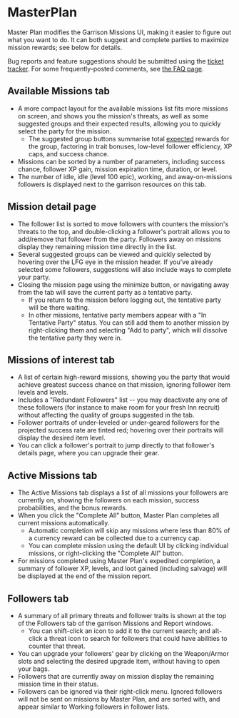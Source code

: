 # MasterPlan
Master Plan modifies the Garrison Missions UI, making it easier to figure out what you want to do. It can both suggest and complete parties to maximize mission rewards; see below for details.

Bug reports and feature suggestions should be submitted using the [ticket tracker](http://wow.curseforge.com/addons/master-plan/tickets/?per-page=40). For some frequently-posted comments, see [the FAQ page](https://www.townlong-yak.com/master-plan/faq.html).

## Available Missions tab

* A more compact layout for the available missions list fits more missions on screen, and shows you the mission's threats, as well as some suggested groups and their expected results, allowing you to quickly select the party for the mission.
  * The suggested group buttons summarise total [expected](http://en.wikipedia.org/wiki/Expected_value) rewards for the group, factoring in trait bonuses, low-level follower efficiency, XP caps, and success chance.
* Missions can be sorted by a number of parameters, including success chance, follower XP gain, mission expiration time, duration, or level.
* The number of idle, idle (level 100 epic), working, and away-on-missions followers is displayed next to the garrison resources on this tab.

## Mission detail page

* The follower list is sorted to move followers with counters the mission's threats to the top, and double-clicking a follower's portrait allows you to add/remove that follower from the party. Followers away on missions display they remaining mission time directly in the list.
* Several suggested groups can be viewed and quickly selected by hovering over the LFG eye in the mission header. If you've already selected some followers, suggestions will also include ways to complete your party.
* Closing the mission page using the minimize button, or navigating away from the tab will save the current party as a tentative party.
  * If you return to the mission before logging out, the tentative party will be there waiting.
  * In other missions, tentative party members appear with a "In Tentative Party" status. You can still add them to another mission by right-clicking them and selecting "Add to party", which will dissolve the tentative party they were in.

## Missions of interest tab

* A list of certain high-reward missions, showing you the party that would achieve greatest success chance on that mission, ignoring follower item levels and levels.
* Includes a "Redundant Followers" list -- you may deactivate any one of these followers (for instance to make room for your fresh Inn recruit) without affecting the quality of groups suggested in the tab.
* Follower portraits of under-leveled or under-geared followers for the projected success rate are tinted red; hovering over their portraits will display the desired item level.
* You can click a follower's portrait to jump directly to that follower's details page, where you can upgrade their gear.

## Active Missions tab

* The Active Missions tab displays a list of all missions your followers are currently on, showing the followers on each mission, success probabilities, and the bonus rewards.
* When you click the "Complete All" button, Master Plan completes all current missions automatically.
  * Automatic completion will skip any missions where less than 80% of a currency reward can be collected due to a currency cap.
  * You can complete mission using the default UI by clicking individual missions, or right-clicking the "Complete All" button.
* For missions completed using Master Plan's expedited completion, a summary of follower XP, levels, and loot gained (including salvage) will be displayed at the end of the mission report.

## Followers tab

* A summary of all primary threats and follower traits is shown at the top of the Followers tab of the garrison Missions and Report windows.
  * You can shift-click an icon to add it to the current search; and alt-click a threat icon to search for followers that could have abilities to counter that threat.
* You can upgrade your followers' gear by clicking on the Weapon/Armor slots and selecting the desired upgrade item, without having to open your bags.
* Followers that are currently away on mission display the remaining mission time in their status.
* Followers can be ignored via their right-click menu. Ignored followers will not be sent on missions by Master Plan, and are sorted with, and appear similar to Working followers in follower lists.
